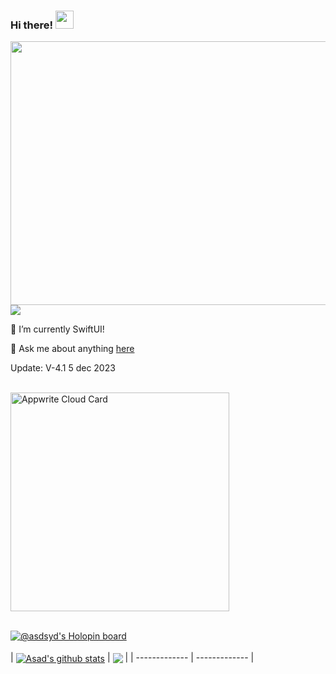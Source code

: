 ### Hi there! <img src="https://github.com/TheDudeThatCode/TheDudeThatCode/blob/master/Assets/Hi.gif" width="29px">

<img src="https://developer.apple.com/news/images/og/apple-developer-og.png"
height="422px"
width="750px">
<img src="https://images.squarespace-cdn.com/content/v1/51a26726e4b0f0ad7357f298/1641468240122-G9IZXP9DONZ52U8ZDPIP/Mac+Red.png?format=750w">
<!--
**asdsyd/asdsyd** is a ✨ _special_ ✨ repository because its `README.md` (this file) appears on your GitHub profile.
-->

🌱 I’m currently SwiftUI!

💬 Ask me about anything [here](https://github.com/asdsyd/asdsyd/issues)

Update: V-4.1 5 dec 2023 <BR>

  
<br>
  	<a href="https://cloud.appwrite.io/card/645140dc377ba28001a5">
		<img width="350" src="https://cloud.appwrite.io/v1/cards/cloud?userId=645140dc377ba28001a5" alt="Appwrite Cloud Card" />
	</a>
<br>
<br>

[![@asdsyd's Holopin board](https://holopin.me/asdsyd)](https://holopin.io/@asdsyd)
<br>
<br>
| <a href="https://github.com/asdsyd/github-readme-stats"><img align="center" src="https://github-readme-stats.vercel.app/api?username=asdsyd&show_icons=true&include_all_commits=true&theme=buefy&hide_border=true" alt="Asad's github stats" /></a> | <a href="https://github.com/asdsyd/github-readme-stats"><img align="center" src="https://github-readme-stats.vercel.app/api/top-langs/?username=asdsyd&layout=compact&theme=buefy&hide_border=true" /></a> |
| ------------- | ------------- |



<br />
<br />























